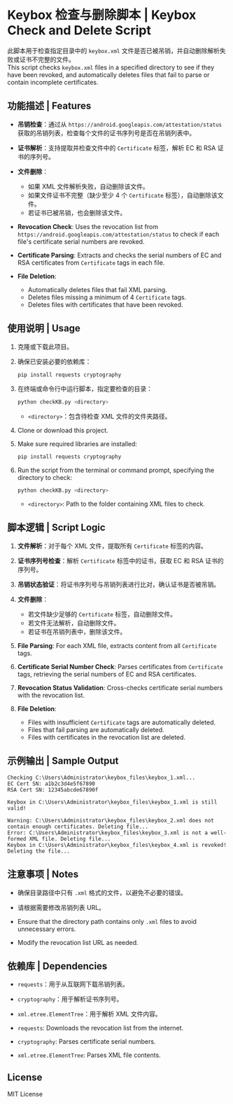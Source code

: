 # Keybox 检查与删除脚本 | Keybox Check and Delete Script

此脚本用于检查指定目录中的 `keybox.xml` 文件是否已被吊销，并自动删除解析失败或证书不完整的文件。  
This script checks `keybox.xml` files in a specified directory to see if they have been revoked, and automatically deletes files that fail to parse or contain incomplete certificates.

## 功能描述 | Features

- **吊销检查**：通过从 `https://android.googleapis.com/attestation/status` 获取的吊销列表，检查每个文件的证书序列号是否在吊销列表中。
- **证书解析**：支持提取并检查文件中的 `Certificate` 标签，解析 EC 和 RSA 证书的序列号。
- **文件删除**：
  - 如果 XML 文件解析失败，自动删除该文件。
  - 如果文件证书不完整（缺少至少 4 个 `Certificate` 标签），自动删除该文件。
  - 若证书已被吊销，也会删除该文件。
  
- **Revocation Check**: Uses the revocation list from `https://android.googleapis.com/attestation/status` to check if each file's certificate serial numbers are revoked.
- **Certificate Parsing**: Extracts and checks the serial numbers of EC and RSA certificates from `Certificate` tags in each file.
- **File Deletion**:
  - Automatically deletes files that fail XML parsing.
  - Deletes files missing a minimum of 4 `Certificate` tags.
  - Deletes files with certificates that have been revoked.

## 使用说明 | Usage

1. 克隆或下载此项目。
2. 确保已安装必要的依赖库：
   ```bash
   pip install requests cryptography
   ```
3. 在终端或命令行中运行脚本，指定要检查的目录：

   ```bash
   python checkKB.py <directory>
   ```
   - `<directory>`：包含待检查 XML 文件的文件夹路径。

1. Clone or download this project.
2. Make sure required libraries are installed:
   ```bash
   pip install requests cryptography
   ```
3. Run the script from the terminal or command prompt, specifying the directory to check:

   ```bash
   python checkKB.py <directory>
   ```
   - `<directory>`: Path to the folder containing XML files to check.

## 脚本逻辑 | Script Logic

1. **文件解析**：对于每个 XML 文件，提取所有 `Certificate` 标签的内容。
2. **证书序列号检查**：解析 `Certificate` 标签中的证书，获取 EC 和 RSA 证书的序列号。
3. **吊销状态验证**：将证书序列号与吊销列表进行比对，确认证书是否被吊销。
4. **文件删除**：
   - 若文件缺少足够的 `Certificate` 标签，自动删除文件。
   - 若文件无法解析，自动删除文件。
   - 若证书在吊销列表中，删除该文件。

1. **File Parsing**: For each XML file, extracts content from all `Certificate` tags.
2. **Certificate Serial Number Check**: Parses certificates from `Certificate` tags, retrieving the serial numbers of EC and RSA certificates.
3. **Revocation Status Validation**: Cross-checks certificate serial numbers with the revocation list.
4. **File Deletion**:
   - Files with insufficient `Certificate` tags are automatically deleted.
   - Files that fail parsing are automatically deleted.
   - Files with certificates in the revocation list are deleted.

## 示例输出 | Sample Output

```
Checking C:\Users\Administrator\keybox_files\keybox_1.xml...
EC Cert SN: a1b2c3d4e5f67890
RSA Cert SN: 12345abcde67890f

Keybox in C:\Users\Administrator\keybox_files\keybox_1.xml is still valid!

Warning: C:\Users\Administrator\keybox_files\keybox_2.xml does not contain enough certificates. Deleting file...
Error: C:\Users\Administrator\keybox_files\keybox_3.xml is not a well-formed XML file. Deleting file...
Keybox in C:\Users\Administrator\keybox_files\keybox_4.xml is revoked! Deleting the file...
```

## 注意事项 | Notes

- 确保目录路径中只有 `.xml` 格式的文件，以避免不必要的错误。
- 请根据需要修改吊销列表 URL。

- Ensure that the directory path contains only `.xml` files to avoid unnecessary errors.
- Modify the revocation list URL as needed.

## 依赖库 | Dependencies

- `requests`：用于从互联网下载吊销列表。
- `cryptography`：用于解析证书序列号。
- `xml.etree.ElementTree`：用于解析 XML 文件内容。

- `requests`: Downloads the revocation list from the internet.
- `cryptography`: Parses certificate serial numbers.
- `xml.etree.ElementTree`: Parses XML file contents.

## License

MIT License
```

